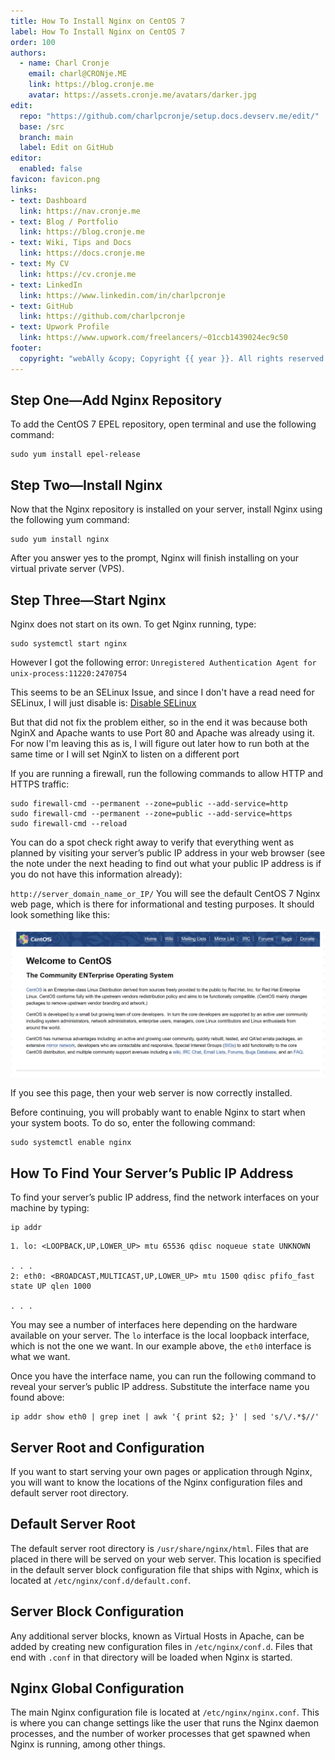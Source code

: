 ```yaml
---
title: How To Install Nginx on CentOS 7
label: How To Install Nginx on CentOS 7
order: 100
authors:
  - name: Charl Cronje
    email: charl@CRONje.ME
    link: https://blog.cronje.me
    avatar: https://assets.cronje.me/avatars/darker.jpg
edit:
  repo: "https://github.com/charlpcronje/setup.docs.devserv.me/edit/"
  base: /src
  branch: main
  label: Edit on GitHub
editor:
  enabled: false
favicon: favicon.png
links:
- text: Dashboard
  link: https://nav.cronje.me
- text: Blog / Portfolio
  link: https://blog.cronje.me
- text: Wiki, Tips and Docs 
  link: https://docs.cronje.me
- text: My CV
  link: https://cv.cronje.me
- text: LinkedIn
  link: https://www.linkedin.com/in/charlpcronje
- text: GitHub
  link: https://github.com/charlpcronje
- text: Upwork Profile
  link: https://www.upwork.com/freelancers/~01ccb1439024ec9c50
footer:
  copyright: "webAlly &copy; Copyright {{ year }}. All rights reserved."
---
```

<script type="text/javascript">(function(w,s){var e=document.createElement("script");e.type="text/javascript";e.async=true;e.src="https://cdn.pagesense.io/js/webally/f2527eebee974243853bcd47b32631f4.js";var x=document.getElementsByTagName("script")[0];x.parentNode.insertBefore(e,x);})(window,"script");</script>


## Step One—Add Nginx Repository

To add the CentOS 7 EPEL repository, open terminal and use the following command:

```shell
sudo yum install epel-release
```

## Step Two—Install Nginx

Now that the Nginx repository is installed on your server, install Nginx using the following yum command:

```shell
sudo yum install nginx
```

After you answer yes to the prompt, Nginx will finish installing on your virtual private server (VPS).

## Step Three—Start Nginx

Nginx does not start on its own. To get Nginx running, type:

```shell
sudo systemctl start nginx
```

However I got the following error:
`Unregistered Authentication Agent for unix-process:11220:2470754`

This seems to be an SELinux Issue, and since I don't have a read need for SELinux, I will just disable is:
[Disable SELinux](selinux.md)

But that did not fix the problem either, so in the end it was because both NginX and Apache wants to use Port 80 and Apache was already using it. For now I'm leaving this as is, I will figure out later how to run both at the same time or I will set NginX to listen on a different port

If you are running a firewall, run the following commands to allow HTTP and HTTPS traffic:

```shell
sudo firewall-cmd --permanent --zone=public --add-service=http 
sudo firewall-cmd --permanent --zone=public --add-service=https
sudo firewall-cmd --reload
```

You can do a spot check right away to verify that everything went as planned by visiting your server’s public IP address in your web browser (see the note under the next heading to find out what your public IP address is if you do not have this information already):

`http://server_domain_name_or_IP/`
You will see the default CentOS 7 Nginx web page, which is there for informational and testing purposes. It should look something like this:

![Nginx Example](nginx/centos-7-nginx.png)

If you see this page, then your web server is now correctly installed.

Before continuing, you will probably want to enable Nginx to start when your system boots. To do so, enter the following command:

```shell
sudo systemctl enable nginx
```

## How To Find Your Server’s Public IP Address

To find your server’s public IP address, find the network interfaces on your machine by typing:

```shell
ip addr
```

```shell
1. lo: <LOOPBACK,UP,LOWER_UP> mtu 65536 qdisc noqueue state UNKNOWN

. . .
2: eth0: <BROADCAST,MULTICAST,UP,LOWER_UP> mtu 1500 qdisc pfifo_fast state UP qlen 1000

. . .
```

You may see a number of interfaces here depending on the hardware available on your server. The `lo` interface is the local loopback interface, which is not the one we want. In our example above, the `eth0` interface is what we want.

Once you have the interface name, you can run the following command to reveal your server’s public IP address. Substitute the interface name you found above:

```shell
ip addr show eth0 | grep inet | awk '{ print $2; }' | sed 's/\/.*$//'
```

## Server Root and Configuration

If you want to start serving your own pages or application through Nginx, you will want to know the locations of the Nginx configuration files and default server root directory.

## Default Server Root

The default server root directory is `/usr/share/nginx/html`. Files that are placed in there will be served on your web server. This location is specified in the default server block configuration file that ships with Nginx, which is located at `/etc/nginx/conf.d/default.conf`.

## Server Block Configuration

Any additional server blocks, known as Virtual Hosts in Apache, can be added by creating new configuration files in `/etc/nginx/conf.d`. Files that end with `.conf` in that directory will be loaded when Nginx is started.

## Nginx Global Configuration

The main Nginx configuration file is located at `/etc/nginx/nginx.conf`. This is where you can change settings like the user that runs the Nginx daemon processes, and the number of worker processes that get spawned when Nginx is running, among other things.
